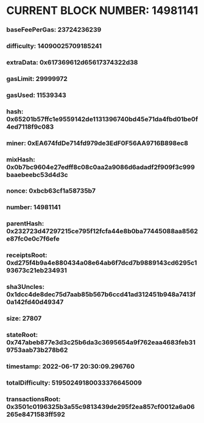 # CURRENT BLOCK NUMBER: 14981141

### baseFeePerGas: 23724236239
### difficulty: 14090025709185241
### extraData: 0x617369612d65617374322d38
### gasLimit: 29999972
### gasUsed: 11539343
### hash: 0x65201b57ffc1e9559142de1131396740bd45e71da4fbd01be0f4ed7118f9c083
### miner: 0xEA674fdDe714fd979de3EdF0F56AA9716B898ec8
### mixHash: 0x0b7bc9604e27edff8c08c0aa2a9086d6adadf2f909f3c999baaebeebc53d4d3c
### nonce: 0xbcb63cf1a58735b7
### number: 14981141
### parentHash: 0x232723d47297215ce795f12fcfa44e8b0ba77445088aa8562e87fc0e0c7f6efe
### receiptsRoot: 0xd275f4b9a4e880434a08e64ab6f7dcd7b9889143cd6295c193673c21eb234931
### sha3Uncles: 0x1dcc4de8dec75d7aab85b567b6ccd41ad312451b948a7413f0a142fd40d49347
### size: 27807
### stateRoot: 0x747abeb877e3d3c25b6da3c3695654a9f762eaa4683feb319753aab73b278b62
### timestamp: 2022-06-17 20:30:09.296760
### totalDifficulty: 51950249180033376645009
### transactionsRoot: 0x3501c0196325b3a55c9813439de295f2ea857cf0012a6a06265e8471583ff592
